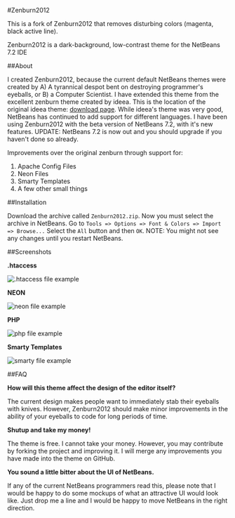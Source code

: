 #Zenburn2012

This is a fork of Zenburn2012 that removes disturbing colors (magenta, black active line).

Zenburn2012 is a dark-background, low-contrast theme for the NetBeans 7.2 IDE

##About

I created Zenburn2012, because the current default NetBeans themes were created by A) A tyrannical despot bent on destroying programmer's eyeballs, or B) a Computer Scientist. I have extended this theme from the excellent zenburn theme created by ideea. This is the location of the original ideea theme: [download page](//forums.netbeans.org/topic29869.htmlhttps://github.com/paololus/NetBeans-Custom-Themes/downloads). While ideea's theme was very good, NetBeans has continued to add support for different languages. I have been using Zenburn2012 with the beta version of NetBeans 7.2, with it's new features. UPDATE: NetBeans 7.2 is now out and you should upgrade if you haven't done so already.

Improvements over the original zenburn through support for:

1.  Apache Config Files
2.  Neon Files
3.  Smarty Templates
4.  A few other small things


##Installation

Download the archive called `Zenburn2012.zip`. Now you must select the archive in NetBeans. Go to `Tools => Options => Font & Colors => Import => Browse...` Select the `All` button and then `OK`. NOTE: You might not see any changes until you restart NetBeans.


##Screenshots

__.htaccess__

![.htaccess file example](//github.com/elimc/Zenburn2012/raw/master/samples/htaccess.jpg)

__NEON__

![neon file example](//github.com/elimc/Zenburn2012/raw/master/samples/neon.jpg)

__PHP__

![php file example](//github.com/elimc/Zenburn2012/raw/master/samples/php.jpg)

__Smarty Templates__

![smarty file example](//github.com/elimc/Zenburn2012/raw/master/samples/smarty.jpg)

##FAQ

__How will this theme affect the design of the editor itself?__

The current design makes people want to immediately stab their eyeballs with knives. However, Zenburn2012 should make minor improvements in the ability of your eyeballs to code for long periods of time. 


__Shutup and take my money!__

The theme is free. I cannot take your money. However, you may contribute by forking the project and improving it. I will merge any improvements you have made into the theme on GitHub.


__You sound a little bitter about the UI of NetBeans.__

If any of the current NetBeans programmers read this, please note that I would be happy to do some mockups of what an attractive UI would look like. Just drop me a line and I would be happy to move NetBeans in the right direction.